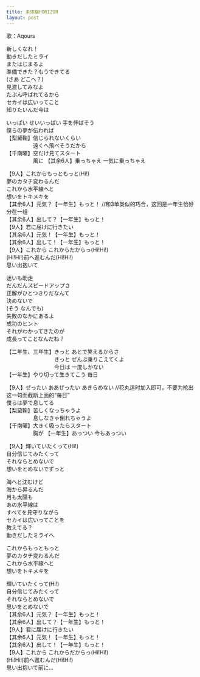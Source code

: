 ```yaml
---
title: 未体験HORIZON
layout: post
---
```

歌：Aqours

<p><a class="hanamaru">新しくなれ！<br />
動きだしたミライ<br />
またはじまるよ<br />
準備できた？もうできてる</a><br />
<a class="yoshiko">(さあ どこへ？)<br />
見渡してみなよ<br />
たぶん呼ばれてるから<br />
セカイは広いってこと<br />
知りたいんだ今は</a></p>

<p><a class="ruby">いっぱい せいいっぱい 手を伸ばそう<br />
僕らの夢が伝われば</a><br />
【<a class="riko">梨</a><a class="dia">黛</a><a class="mari">鞠</a>】信じられないくらい<br />
　　　　　遠くへ飛べそうだから<br />
【<a class="chika">千</a><a class="kanan">南</a><a class="you">曜</a>】空だけ見てスタート<br />
　　　　　風に 【其余6人】乗っちゃえ 一気に乗っちゃえ</p>

<p>【9人】これからもっともっと(Hi!)<br />
夢のカタチ変わるんだ<br />
これから水平線へと<br />
想いをトキメキを<br />
【其余6人】元気？【一年生】もっと！ <a class="notation">//和3单类似的巧合，这回是一年生恰好分在一组</a><br />
【其余6人】出して？【一年生】もっと！<br />
【9人】君に届けに行きたい<br />
【其余6人】元気！【一年生】もっと！<br />
【其余6人】出して！【一年生】もっと！<br />
【9人】これから これからだからっ(Hi!Hi!)<br />
(Hi!Hi!)前へ進むんだ(Hi!Hi!)<br />
<a class="hanamaru">思い出抱いて</a></p>

<p><a class="mari">迷いも助走<br />
だんだんスピードアップさ</a><br />
<a class="riko">正解がひとつきりだなんて<br />
決めないで</a><br />
<a class="kanan">(そう なんでも)</a><br />
<a class="dia">失敗のなかにあるよ<br />
成功のヒント</a><br />
<a class="you">それがわかってきたのが</a><br />
<a class="chika">成長ってことなんだね？</a></p>

<p>【二年生、三年生】きっと <a class="hanamaru">あとで笑えるからさ</a><br />
　　　　　　　　　きっと <a class="yoshiko">ぜんぶ乗りこえてくよ</a><br />
　　　　　　　　　今日は <a class="ruby">一度しかない</a><br />
【一年生】やり切って生きてこう <a class="hanamaru">毎日</a></p>

<p>【9人】ぜったい ああぜったい あきらめない <a class="notation">//花丸适时加入即可，不要为抢出这一句而截断上面的“毎日”</a><br />
僕らは夢で息してる<br />
【<a class="riko">梨</a><a class="dia">黛</a><a class="mari">鞠</a>】苦しくなっちゃうよ<br />
　　　　　息しなきゃ倒れちゃうよ<br />
【<a class="chika">千</a><a class="kanan">南</a><a class="you">曜</a>】大きく吸ったらスタート<br />
　　　　　胸が 【一年生】あっつい 今もあっつい</p>

<p>【9人】輝いていたくって(Hi!)<br />
自分信じてみたくって<br />
それならとめないで<br />
想いをとめないでずっと</p>

<p><a class="you">海へと沈むけど</a><br />
<a class="riko">海から昇るんだ</a><br />
<a class="ruby">月も太陽も</a><br />
<a class="kanan">あの水平線は</a><br />
<a class="mari">すべてを見守りながら</a><br />
<a class="dia">セカイは広いってことを</a><br />
<a class="yoshiko">教えてる？</a><br />
<a class="chika">動きだしたミライへ</a></p>

<p><a class="hanamaru">これからもっともっと<br />
夢のカタチ変わるんだ<br />
これから水平線へと<br />
想いをトキメキを</a></p>

<p>輝いていたくって(Hi!)<br />
自分信じてみたくって<br />
それならとめないで<br />
思いをとめないで<br />
【其余6人】元気？【一年生】もっと！<br />
【其余6人】出して？【一年生】もっと！<br />
【9人】君に届けに行きたい<br />
【其余6人】元気！【一年生】もっと！<br />
【其余6人】出して！【一年生】もっと！<br />
【9人】これから これからだからっ(Hi!Hi!)<br />
(Hi!Hi!)前へ進むんだ(Hi!Hi!)<br />
思い出抱いて<a class="hanamaru">前に…</a></p>